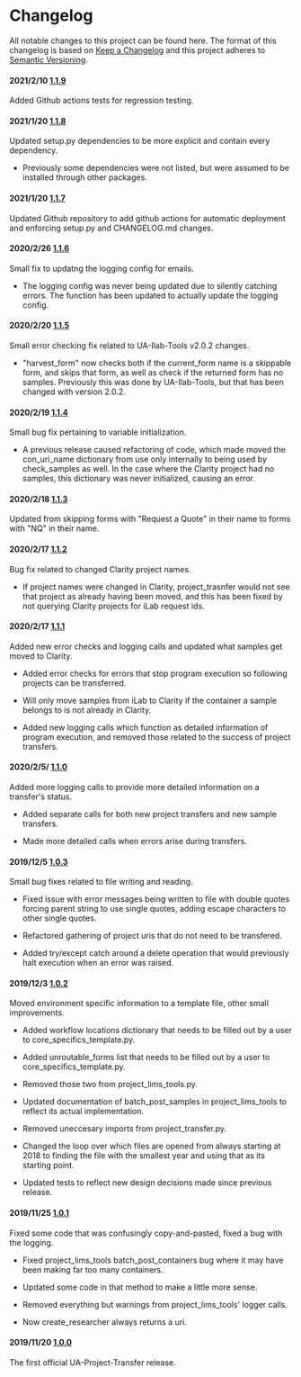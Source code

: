 # Changelog

All notable changes to this project can be found here.
The format of this changelog is based on [Keep a Changelog](https://keepachangelog.com/en/1.0.0/) and this project adheres to [Semantic Versioning](https://semver.org/spec/v2.0.0.html).

#### 2021/2/10 [1.1.9](https://github.com/UACoreFacilitiesIT/UA-Project-Transfer)

Added Github actions tests for regression testing.

#### 2021/1/20 [1.1.8](https://github.com/UACoreFacilitiesIT/UA-Project-Transfer)

Updated setup.py dependencies to be more explicit and contain every dependency.

- Previously some dependencies were not listed, but were assumed to be installed through other packages.

#### 2021/1/20 [1.1.7](https://github.com/UACoreFacilitiesIT/UA-Project-Transfer)

Updated Github repository to add github actions for automatic deployment and enforcing setup.py and CHANGELOG.md changes.

#### 2020/2/26 [1.1.6](https://github.com/UACoreFacilitiesIT/UA-Project-Transfer)

Small fix to updatng the logging config for emails.

- The logging config was never being updated due to silently catching errors. The function has been updated to actually update the logging config.

#### 2020/2/20 [1.1.5](https://github.com/UACoreFacilitiesIT/UA-Project-Transfer)

Small error checking fix related to UA-Ilab-Tools v2.0.2 changes.

- "harvest_form" now checks both if the current_form name is a skippable form, and skips that form, as well as check if the returned form has no samples. Previously this was done by UA-Ilab-Tools, but that has been changed with version 2.0.2.

#### 2020/2/19 [1.1.4](https://github.com/UACoreFacilitiesIT/UA-Project-Transfer)

Small bug fix pertaining to variable initialization.

- A previous release caused refactoring of code, which made moved the con_uri_name dictionary from use only internally to being used by check_samples as well. In the case where the Clarity project had no samples, this dictionary was never initialized, causing an error.

#### 2020/2/18 [1.1.3](https://github.com/UACoreFacilitiesIT/UA-Project-Transfer)

Updated from skipping forms with "Request a Quote" in their name to forms with "NQ" in their name.

#### 2020/2/17 [1.1.2](https://github.com/UACoreFacilitiesIT/UA-Project-Transfer)

Bug fix related to changed Clarity project names.

- If project names were changed in Clarity, project_trasnfer would not see that project as already having been moved, and this has been fixed by not querying Clarity projects for iLab request ids.

#### 2020/2/17 [1.1.1](https://github.com/UACoreFacilitiesIT/UA-Project-Transfer)

Added new error checks and logging calls and updated what samples get moved to Clarity.

- Added error checks for errors that stop program execution so following projects can be transferred.

- Will only move samples from iLab to Clarity if the container a sample belongs to is not already in Clarity.

- Added new logging calls which function as detailed information of program execution, and removed those related to the success of project transfers.

#### 2020/2/5/ [1.1.0](https://github.com/UACoreFacilitiesIT/UA-Project-Transfer)

Added more logging calls to provide more detailed information on a transfer's status.

- Added separate calls for both new project transfers and new sample transfers.

- Made more detailed calls when errors arise during transfers.

#### 2019/12/5 [1.0.3](https://github.com/UACoreFacilitiesIT/UA-Project-Transfer)

Small bug fixes related to file writing and reading.

- Fixed issue with error messages being written to file with double quotes forcing parent string to use single quotes, adding escape characters to other single quotes.

- Refactored gathering of project uris that do not need to be transfered.

- Added try/except catch around a delete operation that would previously halt execution when an error was raised.

#### 2019/12/3 [1.0.2](https://github.com/UACoreFacilitiesIT/UA-Project-Transfer)

Moved environment specific information to a template file, other small improvements.

- Added workflow locations dictionary that needs to be filled out by a user to core_specifics_template.py.

- Added unroutable_forms list that needs to be filled out by a user to core_specifics_template.py.

- Removed those two from project_lims_tools.py.

- Updated documentation of batch_post_samples in project_lims_tools to reflect its actual implementation.

- Removed uneccesary imports from project_transfer.py.

- Changed the loop over which files are opened from always starting at 2018 to finding the file with the smallest year and using that as its starting point.

- Updated tests to reflect new design decisions made since previous release.

#### 2019/11/25 [1.0.1](https://github.com/UACoreFacilitiesIT/UA-Project-Transfer)

Fixed some code that was confusingly copy-and-pasted, fixed a bug with the logging.

- Fixed project_lims_tools batch_post_containers bug where it may have been making far too many containers.

- Updated some code in that method to make a little more sense.

- Removed everything but warnings from project_lims_tools' logger calls.

- Now create_researcher always returns a uri.

#### 2019/11/20 [1.0.0](https://github.com/UACoreFacilitiesIT/UA-Project-Transfer/commit/42eb6b12149d3f11eb8fb19dcfda0d8553ceb021)

The first official UA-Project-Transfer release.
